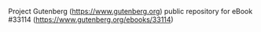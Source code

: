 Project Gutenberg (https://www.gutenberg.org) public repository for eBook #33114 (https://www.gutenberg.org/ebooks/33114)
